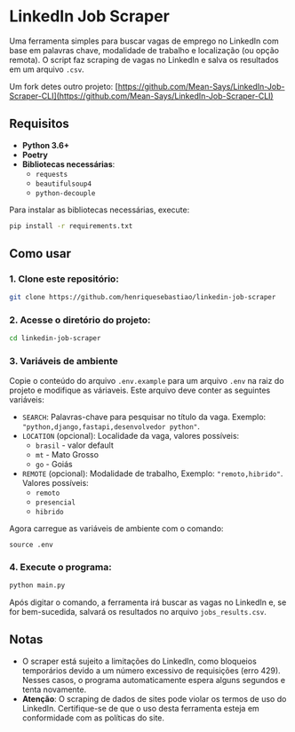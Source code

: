 # LinkedIn Job Scraper

Uma ferramenta simples para buscar vagas de emprego no LinkedIn com base em palavras chave, modalidade de trabalho e localização (ou opção remota). O script faz scraping de vagas no LinkedIn e salva os resultados em um arquivo `.csv`.

Um fork detes outro projeto: [https://github.com/Mean-Says/LinkedIn-Job-Scraper-CLI](https://github.com/Mean-Says/LinkedIn-Job-Scraper-CLI)

## Requisitos

- **Python 3.6+**
- **Poetry**
- **Bibliotecas necessárias**:
  - `requests`
  - `beautifulsoup4`
  - `python-decouple`

Para instalar as bibliotecas necessárias, execute:

```bash
pip install -r requirements.txt
```

## Como usar

### 1. Clone este repositório:

   ```bash
   git clone https://github.com/henriquesebastiao/linkedin-job-scraper
   ```

### 2. Acesse o diretório do projeto:

   ```bash
   cd linkedin-job-scraper
   ```

### 3. Variáveis de ambiente

Copie o conteúdo do arquivo `.env.example` para um arquivo `.env` na raiz do projeto e modifique as váriaveis. Este arquivo deve conter as seguintes variáveis:

- `SEARCH`: Palavras-chave para pesquisar no título da vaga. Exemplo: `"python,django,fastapi,desenvolvedor python"`.
- `LOCATION` (opcional): Localidade da vaga, valores possíveis:
   - `brasil` - valor default
   - `mt` - Mato Grosso
   - `go` - Goiás
- `REMOTE` (opcional): Modalidade de trabalho, Exemplo: `"remoto,hibrido"`. Valores possíveis:
   - `remoto`
   - `presencial`
   - `hibrido`

Agora carregue as variáveis de ambiente com o comando:

```shell
source .env
```

### 4. Execute o programa:

   ```bash
   python main.py
   ```

Após digitar o comando, a ferramenta irá buscar as vagas no LinkedIn e, se for bem-sucedida, salvará os resultados no arquivo `jobs_results.csv`.

## Notas

- O scraper está sujeito a limitações do LinkedIn, como bloqueios temporários devido a um número excessivo de requisições (erro 429). Nesses casos, o programa automaticamente espera alguns segundos e tenta novamente.
- **Atenção**: O scraping de dados de sites pode violar os termos de uso do LinkedIn. Certifique-se de que o uso desta ferramenta esteja em conformidade com as políticas do site.
